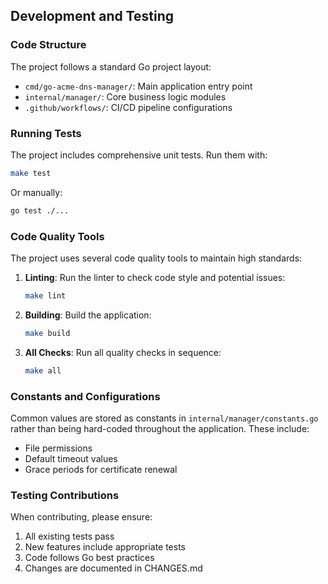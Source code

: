 ## Development and Testing

### Code Structure

The project follows a standard Go project layout:
- `cmd/go-acme-dns-manager/`: Main application entry point
- `internal/manager/`: Core business logic modules
- `.github/workflows/`: CI/CD pipeline configurations

### Running Tests

The project includes comprehensive unit tests. Run them with:

```bash
make test
```

Or manually:

```bash
go test ./...
```

### Code Quality Tools

The project uses several code quality tools to maintain high standards:

1. **Linting**: Run the linter to check code style and potential issues:
   ```bash
   make lint
   ```

2. **Building**: Build the application:
   ```bash
   make build
   ```

3. **All Checks**: Run all quality checks in sequence:
   ```bash
   make all
   ```

### Constants and Configurations

Common values are stored as constants in `internal/manager/constants.go` rather than being hard-coded throughout the application. These include:

- File permissions
- Default timeout values
- Grace periods for certificate renewal

### Testing Contributions

When contributing, please ensure:

1. All existing tests pass
2. New features include appropriate tests
3. Code follows Go best practices
4. Changes are documented in CHANGES.md
